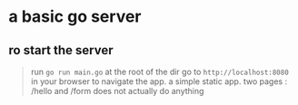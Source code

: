 # a basic go server

## ro start the server
> run `go run main.go` at the root of the dir
> go to `http://localhost:8080` in your browser to navigate the app. a simple static app.
> two pages : /hello and /form
> does not actually do anything